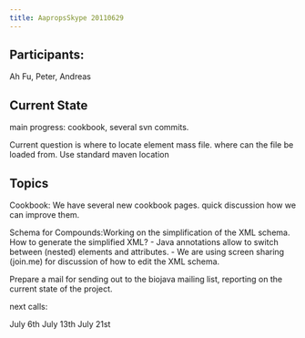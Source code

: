 ```yaml
---
title: AapropsSkype 20110629
---
```


Participants:
-------------

Ah Fu, Peter, Andreas

Current State
-------------

main progress: cookbook, several svn commits.

Current question is where to locate element mass file. where can the
file be loaded from. Use standard maven location

Topics
------

Cookbook: We have several new cookbook pages. quick discussion how we
can improve them.

Schema for Compounds:Working on the simplification of the XML schema.
How to generate the simplified XML? - Java annotations allow to switch
between (nested) elements and attributes. - We are using screen sharing
(join.me) for discussion of how to edit the XML schema.

Prepare a mail for sending out to the biojava mailing list, reporting on
the current state of the project.

next calls:

July 6th July 13th July 21st
